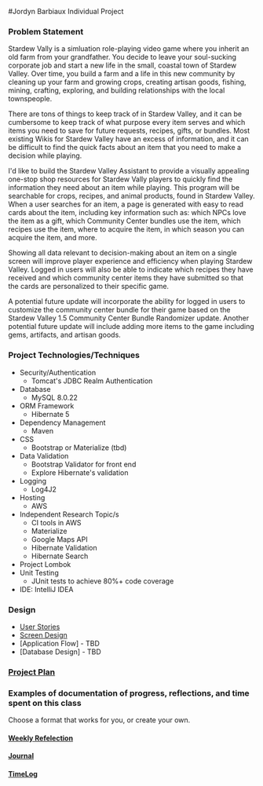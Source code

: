 #Jordyn Barbiaux Individual Project

### Problem Statement

Stardew Vally is a simluation role-playing video game where you inherit an old farm from your grandfather. You decide to leave your soul-sucking corporate job and start a new life in the small, coastal town of Stardew Valley. Over time, you build a farm and a life in this new community by cleaning up your farm and growing crops, creating artisan goods, fishing, mining, crafting, exploring, and building relationships with the local townspeople. 

There are tons of things to keep track of in Stardew Valley, and it can be cumbersome to keep track of what purpose every item serves and which items you need to save for future requests, recipes, gifts, or bundles. Most existing Wikis for Stardew Valley have an excess of information, and it can be difficult to find the quick facts about an item that you need to make a decision while playing.

I'd like to build the Stardew Valley Assistant to provide a visually appealing one-stop shop resources for Stardew Vally players to quickly find the information they need about an item while playing. This program will be searchable for crops, recipes, and animal products, found in Stardew Valley. When a user searches for an item, a page is generated with easy to read cards about the item, including key information such as: which NPCs love the item as a gift, which Community Center bundles use the item, which recipes use the item, where to acquire the item, in which season you can acquire the item, and more. 

Showing all data relevant to decision-making about an item on a single screen will improve player experience and efficiency when playing Stardew Valley. Logged in users will also be able to indicate which recipes they have received and which community center items they have submitted so that the cards are personalized to their specific game. 

A potential future update will incorporate the ability for logged in users to customize the community center bundle for their game based on the Stardew Valley 1.5 Community Center Bundle Randomizer update. Another potential future update will include adding more items to the game including gems, artifacts, and artisan goods.

### Project Technologies/Techniques

* Security/Authentication
    * Tomcat's JDBC Realm Authentication
* Database
    * MySQL 8.0.22
* ORM Framework
    * Hibernate 5
* Dependency Management
    * Maven
* CSS
    * Bootstrap or Materialize (tbd)
* Data Validation
    * Bootstrap Validator for front end
    * Explore Hibernate's validation
* Logging
    * Log4J2
* Hosting
    * AWS
* Independent Research Topic/s
    * CI tools in AWS
    * Materialize
    * Google Maps API
    * Hibernate Validation
    * Hibernate Search
* Project Lombok
* Unit Testing
    * JUnit tests to achieve 80%+ code coverage
* IDE: IntelliJ IDEA

### Design
* [User Stories](DesignDocuments/userStories.md)
* [Screen Design](DesignDocuments/wireframes)
* [Application Flow] - TBD
* [Database Design] - TBD

### [Project Plan](ProjectPlan.md)

### Examples of documentation of progress, reflections, and time spent on this class
Choose a format that works for you, or create your own.

#### [Weekly Refelection](WeeklyReflection.md)
#### [Journal](Journal.md)
#### [TimeLog](TimeLog.md)

